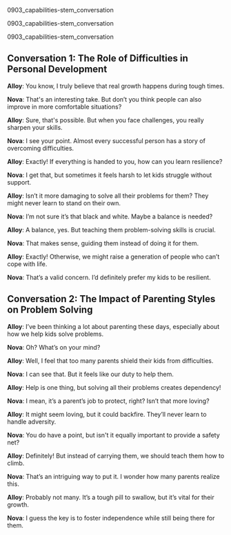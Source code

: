 
0903_capabilities-stem_conversation


0903_capabilities-stem_conversation


0903_capabilities-stem_conversation


## Conversation 1: The Role of Difficulties in Personal Development

**Alloy**: You know, I truly believe that real growth happens during tough times.

**Nova**: That's an interesting take. But don’t you think people can also improve in more comfortable situations?

**Alloy**: Sure, that's possible. But when you face challenges, you really sharpen your skills.

**Nova**: I see your point. Almost every successful person has a story of overcoming difficulties.

**Alloy**: Exactly! If everything is handed to you, how can you learn resilience?

**Nova**: I get that, but sometimes it feels harsh to let kids struggle without support.

**Alloy**: Isn’t it more damaging to solve all their problems for them? They might never learn to stand on their own.

**Nova**: I’m not sure it’s that black and white. Maybe a balance is needed?

**Alloy**: A balance, yes. But teaching them problem-solving skills is crucial.

**Nova**: That makes sense, guiding them instead of doing it for them.

**Alloy**: Exactly! Otherwise, we might raise a generation of people who can’t cope with life.

**Nova**: That’s a valid concern. I’d definitely prefer my kids to be resilient.

## Conversation 2: The Impact of Parenting Styles on Problem Solving

**Alloy**: I’ve been thinking a lot about parenting these days, especially about how we help kids solve problems.

**Nova**: Oh? What’s on your mind?

**Alloy**: Well, I feel that too many parents shield their kids from difficulties.

**Nova**: I can see that. But it feels like our duty to help them.

**Alloy**: Help is one thing, but solving all their problems creates dependency!

**Nova**: I mean, it’s a parent’s job to protect, right? Isn’t that more loving?

**Alloy**: It might seem loving, but it could backfire. They’ll never learn to handle adversity.

**Nova**: You do have a point, but isn't it equally important to provide a safety net?

**Alloy**: Definitely! But instead of carrying them, we should teach them how to climb.

**Nova**: That’s an intriguing way to put it. I wonder how many parents realize this.

**Alloy**: Probably not many. It’s a tough pill to swallow, but it’s vital for their growth.

**Nova**: I guess the key is to foster independence while still being there for them.
